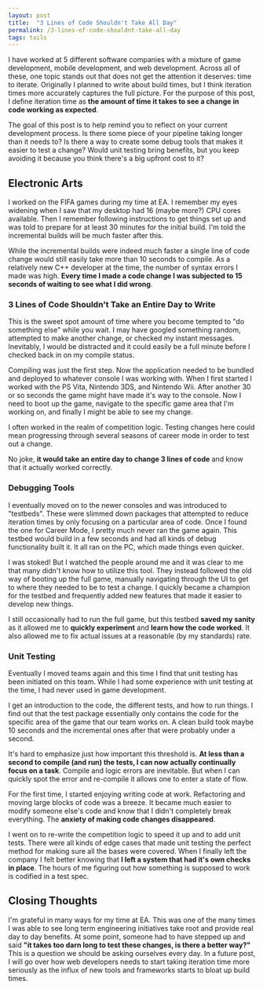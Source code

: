 ```yaml
---
layout: post
title:  "3 Lines of Code Shouldn't Take All Day"
permalink: /3-lines-of-code-shouldnt-take-all-day
tags: tails
---
```


I have worked at 5 different software companies with a mixture of game development, mobile development, and web development. Across all of these, one topic stands out that does not get the attention it deserves: time to iterate.  Originally I planned to write about build times, but I think iteration times more accurately captures the full picture. For the purpose of this post, I define iteration time as **the amount of time it takes to see a change in code working as expected**.

The goal of this post is to help remind you to reflect on your current development process. Is there some piece of your pipeline taking longer than it needs to? Is there a way to create some debug tools that makes it easier to test a change? Would unit testing bring benefits, but you keep avoiding it because you think there's a big upfront cost to it?

## Electronic Arts

I worked on the FIFA games during my time at EA. I remember my eyes widening when I saw that my desktop had 16 (maybe more?) CPU cores available. Then I remember following instructions to get things set up and was told to prepare for at least 30 minutes for the initial build. I'm told the incremental builds will be much faster after this.

While the incremental builds were indeed much faster a single line of code change would still easily take more than 10 seconds to compile. As a relatively new C++ developer at the time, the number of syntax errors I made was high. **Every time I made a code change I was subjected to 15 seconds of waiting to see what I did wrong**.

### 3 Lines of Code Shouldn't Take an Entire Day to Write

This is the sweet spot amount of time where you become tempted to "do something else" while you wait.  I may have googled something random, attempted to make another change, or checked my instant messages.  Inevitably, I would be distracted and it could easily be a full minute before I checked back in on my compile status.

Compiling was just the first step. Now the application needed to be bundled and deployed to whatever console I was working with. When I first started I worked with the PS Vita, Nintendo 3DS, and Nintendo Wii. After another 30 or so seconds the game might have made it's way to the console. Now I need to boot up the game, navigate to the specific game area that I'm working on, and finally I might be able to see my change.

I often worked in the realm of competition logic. Testing changes here could mean progressing through several seasons of career mode in order to test out a change.

No joke, **it would take an entire day to change 3 lines of code** and know that it actually worked correctly.

### Debugging Tools

I eventually moved on to the newer consoles and was introduced to "testbeds". These were slimmed down packages that attempted to reduce iteration times by only focusing on a particular area of code. Once I found the one for Career Mode, I pretty much never ran the game again. This testbed would build in a few seconds and had all kinds of debug functionality built it. It all ran on the PC, which made things even quicker.

I was stoked! But I watched the people around me and it was clear to me that many didn't know how to utilize this tool. They instead followed the old way of booting up the full game, manually navigating through the UI to get to where they needed to be to test a change. I quickly became a champion for the testbed and frequently added new features that made it easier to develop new things.

I still occasionally had to run the full game, but this testbed **saved my sanity** as it allowed me to **quickly experiment** and **learn how the code worked**. It also allowed me to fix actual issues at a reasonable (by my standards) rate.

### Unit Testing

Eventually I moved teams again and this time I find that unit testing has been initiated on this team. While I had some experience with unit testing at the time, I had never used in game development. 

I get an introduction to the code, the different tests, and how to run things. I find out that the test package essentially only contains the code for the specific area of the game that our team works on. A clean build took maybe 10 seconds and the incremental ones after that were probably under a second. 

It's hard to emphasize just how important this threshold is. **At less than a second to compile (and run) the tests, I can now actually continually focus on a task**. Compile and logic errors are inevitable.  But when I can quickly spot the error and re-compile it allows one to enter a state of flow. 

For the first time, I started enjoying writing code at work. Refactoring and moving large blocks of code was a breeze.  It became much easier to modify someone else's code and know that I didn't completely break everything. The **anxiety of making code changes disappeared**. 

I went on to re-write the competition logic to speed it up and to add unit tests. There were all kinds of edge cases that made unit testing the perfect method for making sure all the bases were covered. When I finally left the company I felt better knowing that **I left a system that had it's own checks in place**.  The hours of me figuring out how something is supposed to work is codified in a test spec. 

## Closing Thoughts

I'm grateful in many ways for my time at EA. This was one of the many times I was able to see long term engineering initiatives take root and provide real day to day benefits. At some point, someone had to have stepped up and said **"it takes too darn long to test these changes, is there a better way?"** This is a question we should be asking ourselves every day. In a future post, I will go over how web developers needs to start taking iteration time more seriously as the influx of new tools and frameworks starts to bloat up build times.